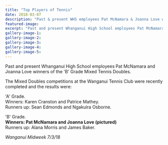 ```yaml
---
title: "Top Players of Tennis"
date: 2018-03-07
description: "Past & present WHS employees Pat McNamara & Joanna Love winners of..."
featured-image: 
excerpt: "Past and present Whanganui High School employees Pat McNamara and Joanna Love winners of the 'B' Grade Mixed Tennis Doubles."
gallery-image-1: 
gallery-image-2: 
gallery-image-3: 
gallery-image-4: 
gallery-image-5: 
---
```


<p>Past and present Whanganui High School employees<strong>&nbsp;</strong>Pat McNamara and Joanna Love winners of the 'B' Grade Mixed Tennis Doubles.</p>
<p>The Mixed Doubles competitions at the Wanganui Tennis Club were recently completed and the results were:</p>
<p>'A' Grade.&nbsp; <br />Winners: Karen Cranston and Patrice Mathey. <br />Runners up: Sean Edmonds and Ngakuira Osborne.</p>
<p>'B' Grade.<br /><strong>Winners: Pat McNamara and Joanna Love (pictured)</strong><br />Runners up: Alana Morris and James Baker.</p>
<p><em>Wanganui Midweek 7/3/18</em></p>

